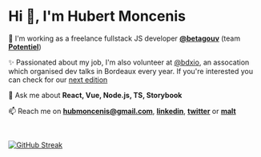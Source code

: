<h1>Hi 👋, I'm Hubert Moncenis</h1>

🌱 I'm working as a freelance fullstack JS developer **[@betagouv](https://beta.gouv.fr/)** (team **[Potentiel](https://github.com/MTES-MCT/potentiel)**)

✨ Passionated about my job, I'm also volunteer at [@bdxio](https://twitter.com/bdxio), an assocation which organised dev talks in Bordeaux every year. If you're interested you can check for our [next edition](https://www.bdxio.fr/)

💬 Ask me about **React, Vue, Node.js, TS, Storybook**

📫 Reach me on <strong><a href="mailto:hubmoncenis@gmail.com">hubmoncenis@gmail.com</a></strong>, **[linkedin](https://www.linkedin.com/in/**hubert-moncenis-41703783/)**, **[twitter](https://twitter.com/HMoncenis)** or **[malt](https://www.malt.fr/profile/hubertmoncenis)**

<br />

[![GitHub Streak](https://streak-stats.demolab.com?user=HubM&theme=dark&hide_border=true&date_format=j%20M%5B%20Y%5D&fire=7D7CFF&ring=7D7CFF&currStreakLabel=7D7CFF)](https://git.io/streak-stats)

